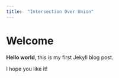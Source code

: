 ```yaml
---
title:  "Intersection Over Union"
---
```


# Welcome

**Hello world**, this is my first Jekyll blog post.

I hope you like it!